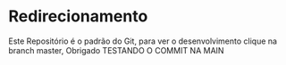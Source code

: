 # Redirecionamento
Este Repositório é o padrão do Git, para ver o desenvolvimento clique na branch master, Obrigado
TESTANDO O COMMIT NA MAIN